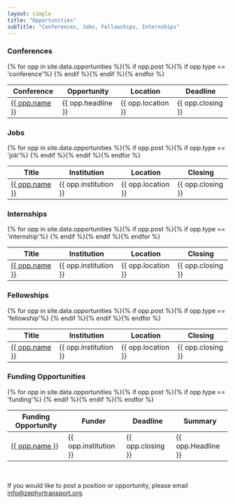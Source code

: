 ```yaml
---
layout: simple
title: "Opportunities"
subTitle: "Conferences, Jobs, Fellowships, Internships"
---
```

### Conferences

<table style="width:100%;">
<thead>
<tr>
  <th>Conference</th>
  <th>Opportunity</th>
  <th>Location</th>
  <th>Deadline</th>
</tr>
</thead>
{% for opp in site.data.opportunities %}{% if opp.post %}{% if opp.type == 'conference'%}
<tr>
   <td><a href='{{ opp.link }}'>{{ opp.name }}</a></td>
   <td>{{ opp.headline }}</td>
   <td>{{ opp.location }}</td>
   <td>{{ opp.closing }}</td>
</tr>
{% endif %}{% endif %}{% endfor %}
</table>

### Jobs

<table style="width:100%;">
<thead>
<tr>
  <th>Title</th>
  <th>Institution</th>
  <th>Location</th>
  <th>Closing</th>
</tr>
</thead>
{% for opp in site.data.opportunities %}{% if opp.post %}{% if opp.type == 'job'%}
<tr>
   <td><a href='{{ opp.link }}'>{{ opp.name }}</a></td>
   <td>{{ opp.institution }}</td>
   <td>{{ opp.location }}</td>
   <td>{{ opp.closing }}</td>
</tr>
{% endif %}{% endif %}{% endfor %}
</table>

### Internships

<table style="width:100%;">
<thead>
<tr>
  <th>Title</th>
  <th>Institution</th>
  <th>Location</th>
  <th>Closing</th>
</tr>
</thead>
{% for opp in site.data.opportunities %}{% if opp.post %}{% if opp.type == 'internship'%}
<tr>
   <td><a href='{{ opp.link }}'>{{ opp.name }}</a></td>
   <td>{{ opp.institution }}</td>
   <td>{{ opp.location }}</td>
   <td>{{ opp.closing }}</td>
</tr>
{% endif %}{% endif %}{% endfor %}
</table>

### Fellowships

<table style="width:100%;">
<thead>
<tr>
  <th>Title</th>
  <th>Institution</th>
  <th>Location</th>
  <th>Closing</th>
</tr>
</thead>
{% for opp in site.data.opportunities %}{% if opp.post %}{% if opp.type == 'fellowship'%}
<tr>
   <td><a href='{{ opp.link }}'>{{ opp.name }}</a></td>
   <td>{{ opp.institution }}</td>
   <td>{{ opp.location }}</td>
   <td>{{ opp.closing }}</td>
</tr>
{% endif %}{% endif %}{% endfor %}
</table>

### Funding Opportunities

<table style="width:100%;">
<thead>
<tr>
  <th>Funding Opportunity</th>
  <th>Funder</th>
  <th>Deadline</th>
  <th>Summary</th>
</tr>
</thead>
{% for opp in site.data.opportunities %}{% if opp.post %}{% if opp.type == 'funding'%}
<tr>
   <td><a href='{{ opp.link }}'>{{ opp.name }}</a></td>
   <td>{{ opp.institution }}</td>
   <td>{{ opp.closing }}</td>
   <td>{{ opp.Headline }}</td>
</tr>
{% endif %}{% endif %}{% endfor %}
</table>

<br/>
<p>If you would like to post a position or opportunity, please email <a href='mailto://info@zephyrtransport.org'>info@zephyrtransport.org</a>.
